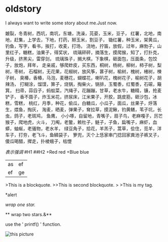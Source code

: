 oldstory
========

I always want to write some story about me.Just now.

皴裂，冬青树，西坑，南坑，东塘，洗澡，芫荽，玉米，豆子，
红薯，北地，南地，赶集，上学去，下地，打药，掰玉米，割豆子，
锄红薯，种玉米，架黄瓜，钓鱼，写字，看书，挨打，收麦，打场，
浇地，拧笛，放假，过年，麻勃子，山里红子，糖糕，油果子，得奖状，
琉璃砰砰，摘落生，摸爬猴，知了，打扑克，升级，挤黑尖，雷穿剑，
琉璃珠子，搁大棋，下象棋，砸面包，压面条，包饺子，放炮，拜年，
走亲戚，够爬蚱皮，买东西，桐树，杨树，柳树，柿子树，梨树，枣树，
石榴树，无花果，花椒树，放风筝，葚子树，榆树，槐树，楮树，楝子树，
臭椿，香椿，马泡，麦穗花，蝴蝶花，喇叭花，槐树花子，榆树花子，胡辣汤，
打糊涂，馏馍，箅子，烧锅，掏柴火，锅排，玉蜀黍，红蜀黍，石磙，簸箕，
扫帚，蒜舀子，蚂蚁菜，汽绳子，花蹦蹦，甘草，老水牛，糖精，镰，抢麦铲子，
香不聂子，炸玉米花，挤尿床，江米果子，开胶，跳皮筋，砸沙包，冰糕，雪糕，
桃红，月季，种花，偷瓜，白糖瓜，小瓜子，面瓜，丝果子，烀落生，煨鱼，掏灰，
淘麦，晒麦，弹果子，耷拉草，摸泥鳅，钓黄鳝，苇子坑，长虫，鸽子，老斑鸠，
鱼鹰， 小小啄，自留地，青嘴子，扇子鸟，老麻嘎子，厉芒猴子，爬地虎，火斗，
刀阄，老鳖，赖杜子，鲢子，子鱼，扁嘴子，麻虾，血蟒，蚰蜒，老骚物，老水羊，
绿豆角子，拾花，羊羔子，蒿草，侩住，觅羊，洋车子，打夯，老飞斗，鱼鳞袋子，
箩兜，灭个上恁家串门捻回家粪池子裤叉子，傻瓜喝醋，撵走，扑棱蛾子，枯憷

*表示强调*
#H1
##H2
+Red red
+Blue blue
<table>
  <tr><td>as</td><td>ef</td></tr>
  <tr><td>ef</td><td>ge</td></tr>
</table>
>This is a blockquote.
>>This is second blockquote.
>
>This is my tag.

*alert

*wrap one star.*

** wrap two stars.&**

use the ' printf() ' function.

![this picture](pic.png "optional title")
